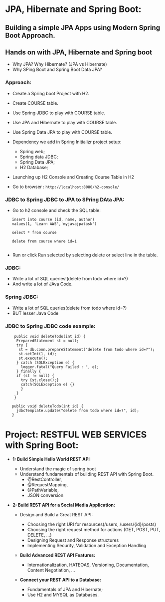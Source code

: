 # JPA, Hibernate and Spring Boot:

## Building a simple JPA Apps using Modern Spring Boot Approach.
## Hands on with JPA, Hibernate and Spring boot

 * Why JPA? Why Hibernate? (JPA vs Hibernate)
 * Why SPing Boot and Spring Boot Data JPA?
 
### Approach:

* Create a Spring boot Project with H2.
* Create COURSE table.
* Use Spring JDBC to play with COURSE table.
* Use JPA and Hibernate to play with COURSE table.
* Use Spring Data JPA to play with COURSE table.

* Dependency we add in Spring Initializr project setup:
  * Spring web;
  * Spring data JDBC;
  * Spring Data JPA;
  * H2 Database;

* Launching up H2 Console and Creating Course Table in H2

* Go to browser : ```http://localhost:8080/h2-console/```


### JDBC to Spring JDBC to JPA to SPring DAta JPA:

* Go to h2 console and check the SQL table:

```
   insert into course (id, name, author)
   values(1, 'Learn AWS','myjavajpatask')

   select * from course
   
   delete from course where id=1


```

* Run or click Run selected by selecting delete or select line in the table.


### JDBC:

 * Write a lot of SQL queries!(delete from todo where id=?)
 * And write a lot of JAva Code.

### Spring JDBC:  

  * Write a lot of SQL queries(delete from todo where id=?)
  * BUT lesser Java Code
  
### JDBC to Spring JDBC code example:

```
    public void deleteTodo(int id) {
     PreparedStatement st = null;
     try {
      st = db.conn.prepareStatement("delete from todo where id=?");
      st.setInt(1, id);
      st.execute();
     } catch (SQLException e) {
       logger.fatal("Query Failed : ", e);
     } finally {
     if (st != null) {
       try {st.close();}
       catch(SQLException e) {}
       }
     }
    }

```


```
   public void deleteTodo(int id) {
     jdbcTemplate.update("delete from todo where id=?", id);
   }
```







#  Project: RESTFUL WEB SERVICES with Spring Boot:

* <b> 1: Build Simple Hello World REST API</b>
   * Understand the magic of spring boot
   * Understand fundamentals of building REST API with Spring Boot.
       * @RestController,
       * @RequestMapping,
       * @PathVariable,
       * JSON conversion
       
* <b> 2: Build REST API for a Social Media Application:</b>
   * Design and Build a Great REST API:
      * Choosing the right URI for resources(/users, /users/{id}/posts)
      * Choosing the right request method for actions (GET, POST, PUT, DELETE, ...)
      * Designing Request and Response structures
      * Implementing Security, Validation and Exception Handling
   
   * <b>Build Advanced REST API Features:</b>
      * Internationalization, HATEOAS, Versioning, Documentation, Content Negotiation, ...
   
   * <b>Connect your REST API to a Database:</b>
      * Fundamentals of JPA and Hibernate;
      * Use H2 and MYSQL as Databases.
   













